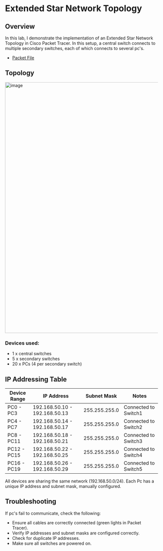 # Extended Star Network Topology
## Overview
In this lab, I demonstrate the implementation of an Extended Star Network Topology in Cisco Packet Tracer.
In this setup, a central switch connects to multiple secondary switches, each of which connects to several pc's.

 - [Packet File](extended-star.pkt)

## Topology

<img width="2001" height="826" alt="image" src="https://github.com/user-attachments/assets/4395bb34-abe3-47bf-b32c-fc61b1ed0986" />

### Devices used:
- 1 x central switches 
- 5 x secondary switches
- 20 x PCs (4 per secondary switch)

## IP Addressing Table

| Device Range | IP Address | Subnet Mask | Notes |
|---|---|---|---|
| PC0 - PC3 | 192.168.50.10 - 192.168.50.13 | 255.255.255.0 | Connected to Switch1 |
| PC4 - PC7 | 192.168.50.14 - 192.168.50.17 | 255.255.255.0 | Connected to Switch2 |
| PC8 - PC11 | 192.168.50.18 - 192.168.50.21 | 255.255.255.0 | Connected to Switch3 |
| PC12 - PC15 | 192.168.50.22 - 192.168.50.25 | 255.255.255.0 | Connected to Switch4 |
| PC16 - PC19 | 192.168.50.26 - 192.168.50.29 | 255.255.255.0 | Connected to Switch5 |

All devices are sharing the same network (192.168.50.0/24). Each Pc has a unique IP address and subnet mask, manually configured.

## Troubleshooting
If pc's fail to communicate, check the following:
 - Ensure all cables are correctly connected (green lights in Packet Tracer).
 - Verify IP addresses and subnet masks are configured correctly.
 - Check for duplicate IP addresses.
 - Make sure all switches are powered on.

